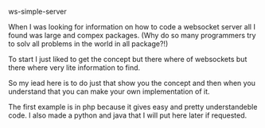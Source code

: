 ws-simple-server

When I was looking for information on how to code a websocket server all I found was large and compex packages.
(Why do so many programmers try to solv all problems in the world in all package?!)

To start I just liked to get the concept but there where of websockets but there where 
very lite information to find.

So my iead here is to do just that show you the concept and then when you understand that 
you can make your own implementation of it.

The first example is in php because it gives easy and pretty understandeble code.
I also made a python and java that I will put here later if requested.
